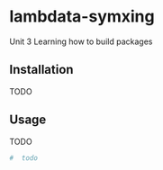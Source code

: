 # lambdata-symxing
Unit 3 Learning how to build packages
## Installation
TODO
## Usage
TODO
```py
#  todo
```
